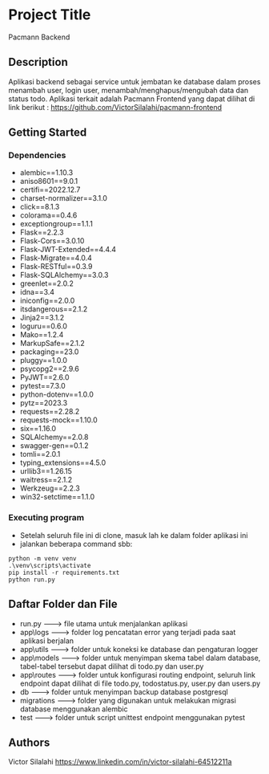 # Project Title

Pacmann Backend

## Description

Aplikasi backend sebagai service untuk jembatan ke database dalam proses menambah user, login user, menambah/menghapus/mengubah data dan status todo.
Aplikasi terkait adalah Pacmann Frontend yang dapat dilihat di link berikut : https://github.com/VictorSilalahi/pacmann-frontend

## Getting Started

### Dependencies

* alembic==1.10.3
* aniso8601==9.0.1
* certifi==2022.12.7
* charset-normalizer==3.1.0
* click==8.1.3
* colorama==0.4.6
* exceptiongroup==1.1.1
* Flask==2.2.3
* Flask-Cors==3.0.10
* Flask-JWT-Extended==4.4.4
* Flask-Migrate==4.0.4
* Flask-RESTful==0.3.9
* Flask-SQLAlchemy==3.0.3
* greenlet==2.0.2
* idna==3.4
* iniconfig==2.0.0
* itsdangerous==2.1.2
* Jinja2==3.1.2
* loguru==0.6.0
* Mako==1.2.4
* MarkupSafe==2.1.2
* packaging==23.0
* pluggy==1.0.0
* psycopg2==2.9.6
* PyJWT==2.6.0
* pytest==7.3.0
* python-dotenv==1.0.0
* pytz==2023.3
* requests==2.28.2
* requests-mock==1.10.0
* six==1.16.0
* SQLAlchemy==2.0.8
* swagger-gen==0.1.2
* tomli==2.0.1
* typing_extensions==4.5.0
* urllib3==1.26.15
* waitress==2.1.2
* Werkzeug==2.2.3
* win32-setctime==1.1.0



### Executing program

* Setelah seluruh file ini di clone, masuk lah ke dalam folder aplikasi ini
* jalankan beberapa command sbb: 
```
python -m venv venv
.\venv\scripts\activate
pip install -r requirements.txt
python run.py
```

## Daftar Folder dan File

* run.py ---> file utama untuk menjalankan aplikasi
* app\logs ---> folder log pencatatan error yang terjadi pada saat aplikasi berjalan
* app\utils ---> folder untuk koneksi ke database dan pengaturan logger
* app\models ---> folder untuk menyimpan skema tabel dalam database, tabel-tabel tersebut dapat dilihat di todo.py dan user.py
* app\routes ---> folder untuk konfigurasi routing endpoint, seluruh link endpoint dapat dilihat di file todo.py, todostatus.py, user.py dan users.py
* db ---> folder untuk menyimpan backup database postgresql
* migrations ---> folder yang digunakan untuk melakukan migrasi database menggunakan alembic
* test ---> folder untuk script unittest endpoint menggunakan pytest


## Authors

Victor Silalahi 
https://www.linkedin.com/in/victor-silalahi-64512211a